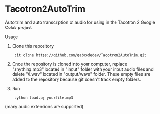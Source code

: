 # Tacotron2AutoTrim
Auto trim and auto transcription of audio for using in the Tacotron 2 Google Colab project

Usage
1. Clone this repository

        git clone https://github.com/gabcodedev/Tacotron2AutoTrim.git

2. Once the repository is cloned into your computer, replace "anything.mp3" located in "input" folder with your input audio files and delete "0.wav" located in "output/wavs" folder. 
These empty files are added to the repository because git doesn't track empty folders.

3. Run
   
        python load.py yourfile.mp3  

(many audio extensions are supported)
